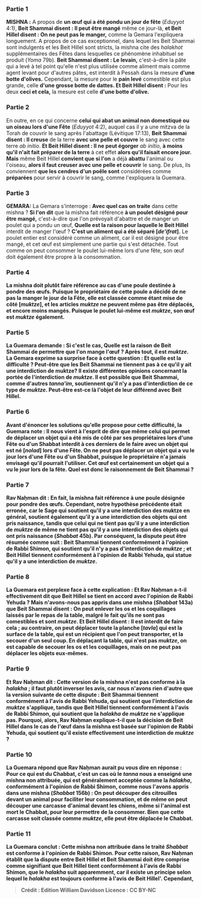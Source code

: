 
### Partie 1
<strong>MISHNA :</strong> A propos de <b>un œuf qui a été pondu un jour de fête</b> (<i>Eduyyot</i> 4:1), <b>Beit Shammai disent : Il peut être mangé</b> même ce jour-là, <b>et Beit Hillel disent : On ne peut pas le manger,</b> comme la Gemara l'expliquera longuement. A propos de ce cas exceptionnel, dans lequel les Beit Shammai sont indulgents et les Beit Hillel sont stricts, la mishna cite des <i>halakhot</i> supplémentaires des Fêtes dans lesquelles ce phénomène inhabituel se produit (<i>Yoma</i> 79b). <b>Beit Shammai disent : Le levain,</b> c'est-à-dire la pâte qui a levé à tel point qu'elle n'est plus utilisée comme aliment mais comme agent levant pour d'autres pâtes, est interdit à Pessah dans la mesure <b>d'une botte d'olives.</b> Cependant, la mesure pour le <b>pain levé</b> comestible est plus grande, celle <b>d'une grosse botte de dattes. Et Beit Hillel disent :</b> Pour les deux <b>ceci et cela,</b> la mesure est celle <b>d'une botte d'olive.</b>

### Partie 2
En outre, en ce qui concerne <b>celui qui abat un animal non domestiqué ou un oiseau lors d'une Fête</b> (<i>Eduyyot</i> 4:2), auquel cas il y a une mitzva de la Torah de couvrir le sang après l'abattage (Lévitique 17:13), <b>Beit Shammai disent : Il creuse</b> de la terre <b>avec une pelle et couvre</b> le sang avec cette terre <i>ab initio</i>. <b>Et Beit Hillel disent : Il ne peut égorger</b> <i>ab initio</i>, <b>à moins qu'il n'ait fait préparer de la terre</b> à cet effet <b>alors qu'il faisait encore jour. Mais</b> même Beit Hillel <b>convient que si l'on</b> a déjà <b>abattu</b> l'animal ou l'oiseau, <b>alors il faut creuser avec une pelle et couvrir</b> le sang. De plus, ils conviennent <b>que les cendres d'un poêle sont</b> considérées comme <b>préparées</b> pour servir à couvrir le sang, comme l'expliquera la Guemara.

### Partie 3
<strong>GEMARA:</strong> La Gemara s'interroge : <b>Avec quel cas</b> <b>on traite</b> dans cette mishna ? <b>Si l'on dit</b> que la mishna fait référence <b>à un poulet désigné pour être mangé,</b> c'est-à-dire que l'on prévoyait d'abattre et de manger un poulet qui a pondu un œuf, <b>Quelle est la raison pour laquelle le Beit Hillel</b> interdit de manger l'œuf ? <b>C'est un aliment qui a été séparé [<i>de'ifrat</i>].</b> Le poulet entier est considéré comme un aliment, car il est désigné pour être mangé, et cet œuf est simplement une partie qui s'est détachée. Tout comme on peut consommer le poulet lui-même lors d'une fête, son œuf doit également être propre à la consommation.

### Partie 4
<b>La mishna doit plutôt faire référence au cas <b>d'une poule destinée à pondre des œufs.</b> Puisque le propriétaire de cette poule a décidé de ne pas la manger le jour de la Fête, elle est classée comme étant mise de côté [<i>muktze</i>], et les articles <i>muktze</i> ne peuvent même pas être déplacés, et encore moins mangés. Puisque le poulet lui-même est <i>muktze</i>, son œuf est <i>muktze</i> également.

### Partie 5
La Guemara demande : Si c'est le cas, <b>Quelle est la raison de Beit Shammai</b> de permettre que l'on mange l'œuf ? Après tout, <b>il est <i>muktze</i>.</b> La Gemara exprime sa surprise face à cette question : <b>Et quelle est la difficulté ? Peut-être que les Beit Shammai ne tiennent pas</b> à ce qu'il y ait une interdiction de <b>muktze</i>?</b> Il existe différentes opinions concernant la portée de l'interdiction de <i>muktze</i>. Il est possible que Beit Shammai, comme d'autres <i>tanna'im</i>, soutiennent qu'il n'y a pas d'interdiction de ce type de <i>muktze</i>. Peut-être est-ce là l'objet de leur différend avec Beit Hillel.

### Partie 6
Avant d'énoncer les solutions qu'elle propose pour cette difficulté, la Guemara note : <b>Il nous vient à l'esprit</b> de dire que <b>même celui qui permet</b> de déplacer un objet qui a été <b>mis de côté</b> par ses propriétaires lors d'une Fête ou d'un Shabbat <b>interdit</b> à ces derniers de le faire <b>avec</b> un objet qui <b>est né [<i>nolad</i>]</b> lors d'une Fête. On ne peut pas déplacer un objet qui a vu le jour lors d'une Fête ou d'un Shabbat, puisque le propriétaire n'a jamais envisagé qu'il pourrait l'utiliser. Cet œuf est certainement un objet qui a vu le jour lors de la fête. <b>Quel est donc le raisonnement de Beit Shammai ?</b>

### Partie 7
<b>Rav Naḥman dit : En fait,</b> la mishna fait référence <b>à une poule désignée pour pondre des œufs. </b> Cependant, notre hypothèse précédente était erronée, car le Sage <b>qui soutient</b> qu'il y a une interdiction des <b>muktze</i></b> en général, soutient également <b>qu'il y a une interdiction des objets qui <b>ont pris naissance, </b> tandis que celui <b>qui ne tient pas</b> qu'il y a une interdiction de <b><i>muktze</i></b> de même <b>ne tient pas</b> qu'il y a une interdiction des objets qui <b>ont pris naissance</b> (<i>Shabbat</i> 45b). Par conséquent, la dispute peut être résumée comme suit : <b>Beit Shammai</b> tiennent <b>conformément</b> à l'opinion de <b>Rabbi Shimon,</b> qui soutient qu'il n'y a pas d'interdiction de <i>muktze</i> ; <b>et Beit Hillel</b> tiennent <b>conformément</b> à l'opinion de <b>Rabbi Yehuda,</b> qui statue qu'il y a une interdiction de <i>muktze</i>.

### Partie 8
La Guemara est perplexe face à cette explication : <b>Et Rav Naḥman</b> a-t-il effectivement <b>dit que</b> Beit Hillel se tient en accord avec l'opinion de Rabbi Yehuda ? <b>Mais n'avons-nous pas appris</b> dans une mishna (<i>Shabbat</i> 143a) que <b>Beit Shammai disent : On</b> peut <b>enlever les os et les coquillages</b> laissés par le repas <b>de la table,</b> malgré le fait qu'ils ne sont pas comestibles et sont <i>muktze</i>. <b>Et Beit Hillel disent :</b> Il est interdit de faire cela ; au contraire, <b>on</b> peut <b>déplacer toute la planche [<i>tavla</i>]</b> qui est la surface de la table, qui est un récipient que l'on peut transporter, <b>et la secouer</b> d'un seul coup. En déplaçant la table, qui n'est pas <i>muktze</i>, on est capable de secouer les os et les coquillages, mais on ne peut pas déplacer les objets eux-mêmes.

### Partie 9
<b>Et Rav Naḥman dit :</b> Cette version de la mishna n'est pas conforme à la <i>halakha</i> ; il faut plutôt inverser les avis, car <b>nous</b> n'avons <b>rien d'autre</b> que la version suivante de cette dispute : <b>Beit Shammai</b> tiennent <b>conformément</b> à l'avis de <b>Rabbi Yehuda,</b> qui soutient que l'interdiction de <i>muktze</i> s'applique, tandis que <b>Beit Hillel</b> tiennent <b>conformément</b> à l'avis de <b>Rabbi Shimon,</b> qui soutient que la <i>halakha</i> de <i>muktze</i> ne s'applique pas. Pourquoi, alors, Rav Naḥman explique-t-il que la décision de Beit Hillel dans le cas de l'œuf dans la mishna est basée sur l'opinion de Rabbi Yehuda, qui soutient qu'il existe effectivement une interdiction de <i>muktze</i> ?

### Partie 10
La Guemara répond que <b>Rav Naḥman</b> aurait pu <b>vous dire</b> en réponse : <b>Pour ce qui est du Chabbat,</b> c'est un cas <b>où</b> le <b><i>tanna</i> nous a enseigné une mishna non attribuée</b>, qui est généralement acceptée comme la <i>halakha</i>, <b>conformément</b> à l'opinion de <b>Rabbi Shimon, comme nous l'avons appris</b> dans une mishna (<i>Shabbat</i> 156b) : <b>On</b> peut <b>découper des citrouilles devant un animal</b> pour faciliter leur consommation, <b>et</b> de même on peut découper <b>une carcasse d'animal devant les chiens,</b> même si l'animal est mort le Chabbat, pour leur permettre de la consommer. Bien que cette carcasse soit classée comme <i>muktze</i>, elle peut être déplacée le Chabbat.

### Partie 11
La Guemara conclut : Cette mishna non attribuée dans le traité <i>Shabbat</i> est conforme à l'opinion de Rabbi Shimon. Pour cette raison, Rav Naḥman <b>établit</b> que la dispute entre Beit Hillel et Beit Shammai doit être comprise comme signifiant <b>que Beit Hillel</b> tient <b>conformément</b> à l'avis de <b>Rabbi Shimon,</b> que le <i>halakha</i> suit apparemment, car il existe un principe selon lequel le <i>halakha</i> est toujours conforme à l'avis de Beit Hillel'. <b>Cependant,</b>

>Crédit : Edition William Davidson
>Licence : CC BY-NC